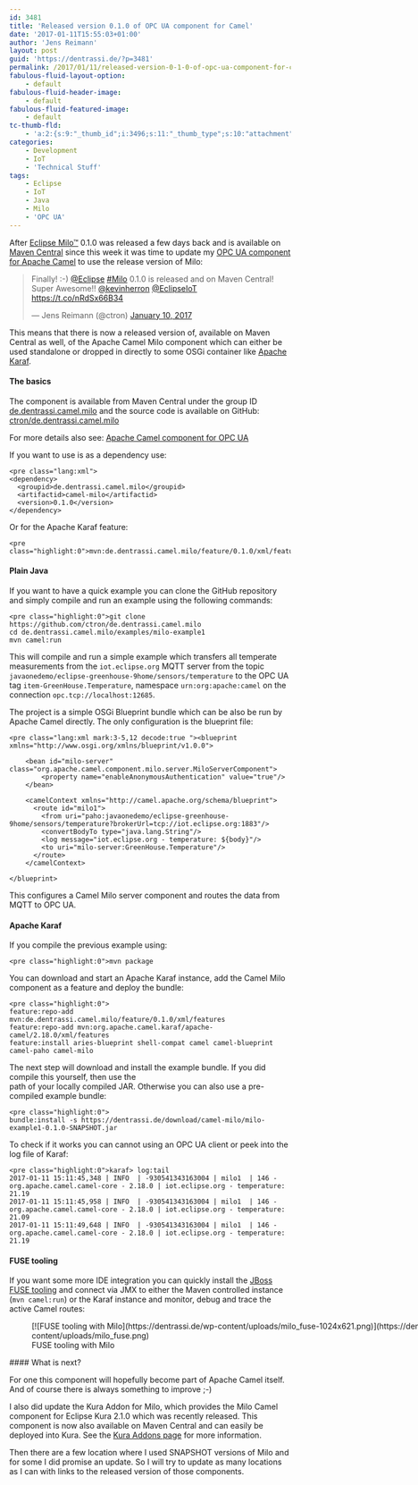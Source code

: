 ```yaml
---
id: 3481
title: 'Released version 0.1.0 of OPC UA component for Camel'
date: '2017-01-11T15:55:03+01:00'
author: 'Jens Reimann'
layout: post
guid: 'https://dentrassi.de/?p=3481'
permalink: /2017/01/11/released-version-0-1-0-of-opc-ua-component-for-camel/
fabulous-fluid-layout-option:
    - default
fabulous-fluid-header-image:
    - default
fabulous-fluid-featured-image:
    - default
tc-thumb-fld:
    - 'a:2:{s:9:"_thumb_id";i:3496;s:11:"_thumb_type";s:10:"attachment";}'
categories:
    - Development
    - IoT
    - 'Technical Stuff'
tags:
    - Eclipse
    - IoT
    - Java
    - Milo
    - 'OPC UA'
---
```


After [Eclipse Milo™](http://eclipse.org/milo) 0.1.0 was released a few days back and is available on [Maven Central](https://search.maven.org/#search|ga|1|g%3A%22org.eclipse.milo%22) since this week it was time to update my [OPC UA component for Apache Camel](https://dentrassi.de/camel-milo/) to use the release version of Milo:

> Finally! :-) [@Eclipse](https://twitter.com/eclipse) [\#Milo](https://twitter.com/hashtag/Milo?src=hash) 0.1.0 is released and on Maven Central! Super Awesome!! [@kevinherron](https://twitter.com/kevinherron) [@EclipseIoT](https://twitter.com/EclipseIoT) <https://t.co/nRdSx66B34>
> 
> — Jens Reimann (@ctron) [January 10, 2017](https://twitter.com/ctron/status/818863065630384128)

<script async="" charset="utf-8" src="//platform.twitter.com/widgets.js"></script>

This means that there is now a released version of, available on Maven Central as well, of the Apache Camel Milo component which can either be used standalone or dropped in directly to some OSGi container like [Apache Karaf](<http://Apache Karaf>).

#### The basics

The component is available from Maven Central under the group ID [de.dentrassi.camel.milo](https://search.maven.org/#search|ga|1|g%3A%22de.dentrassi.camel.milo%22) and the source code is available on GitHub: [ctron/de.dentrassi.camel.milo](https://github.com/ctron/de.dentrassi.camel.milo)

For more details also see: [Apache Camel component for OPC UA](https://dentrassi.de/camel-milo/)

If you want to use is as a dependency use:

```
<pre class="lang:xml">
<dependency>
  <groupid>de.dentrassi.camel.milo</groupid>
  <artifactid>camel-milo</artifactid>
  <version>0.1.0</version>
</dependency>
```

Or for the Apache Karaf feature:

```
<pre class="highlight:0">mvn:de.dentrassi.camel.milo/feature/0.1.0/xml/features
```

#### Plain Java

If you want to have a quick example you can clone the GitHub repository and simply compile and run an example using the following commands:

```
<pre class="highlight:0">git clone https://github.com/ctron/de.dentrassi.camel.milo
cd de.dentrassi.camel.milo/examples/milo-example1
mvn camel:run
```

This will compile and run a simple example which transfers all temperate measurements from the `iot.eclipse.org` MQTT server from the topic `javaonedemo/eclipse-greenhouse-9home/sensors/temperature` to the OPC UA tag `item-GreenHouse.Temperature`, namespace `urn:org:apache:camel` on the connection `opc.tcp://localhost:12685`.

The project is a simple OSGi Blueprint bundle which can be also be run by Apache Camel directly. The only configuration is the blueprint file:

```
<pre class="lang:xml mark:3-5,12 decode:true "><blueprint xmlns="http://www.osgi.org/xmlns/blueprint/v1.0.0">

    <bean id="milo-server" class="org.apache.camel.component.milo.server.MiloServerComponent">
        <property name="enableAnonymousAuthentication" value="true"/>
    </bean>

    <camelContext xmlns="http://camel.apache.org/schema/blueprint">
      <route id="milo1">
        <from uri="paho:javaonedemo/eclipse-greenhouse-9home/sensors/temperature?brokerUrl=tcp://iot.eclipse.org:1883"/>
        <convertBodyTo type="java.lang.String"/>
        <log message="iot.eclipse.org - temperature: ${body}"/>
        <to uri="milo-server:GreenHouse.Temperature"/>
      </route>
    </camelContext>

</blueprint>
```

This configures a Camel Milo server component and routes the data from MQTT to OPC UA.

#### Apache Karaf

If you compile the previous example using:

```
<pre class="highlight:0">mvn package
```

You can download and start an Apache Karaf instance, add the Camel Milo component as a feature and deploy the bundle:

```
<pre class="highlight:0">
feature:repo-add mvn:de.dentrassi.camel.milo/feature/0.1.0/xml/features
feature:repo-add mvn:org.apache.camel.karaf/apache-camel/2.18.0/xml/features
feature:install aries-blueprint shell-compat camel camel-blueprint camel-paho camel-milo
```

The next step will download and install the example bundle. If you did compile this yourself, then use the  
path of your locally compiled JAR. Otherwise you can also use a pre-compiled example bundle:

```
<pre class="highlight:0">
bundle:install -s https://dentrassi.de/download/camel-milo/milo-example1-0.1.0-SNAPSHOT.jar
```

To check if it works you can cannot using an OPC UA client or peek into the log file of Karaf:

```
<pre class="highlight:0">karaf> log:tail
2017-01-11 15:11:45,348 | INFO  | -930541343163004 | milo1  | 146 - org.apache.camel.camel-core - 2.18.0 | iot.eclipse.org - temperature: 21.19
2017-01-11 15:11:45,958 | INFO  | -930541343163004 | milo1  | 146 - org.apache.camel.camel-core - 2.18.0 | iot.eclipse.org - temperature: 21.09
2017-01-11 15:11:49,648 | INFO  | -930541343163004 | milo1  | 146 - org.apache.camel.camel-core - 2.18.0 | iot.eclipse.org - temperature: 21.19
```

#### FUSE tooling

If you want some more IDE integration you can quickly install the [JBoss FUSE tooling](https://developers.redhat.com/products/fuse/get-started/) and connect via JMX to either the Maven controlled instance (`mvn camel:run`) or the Karaf instance and monitor, debug and trace the active Camel routes:

<figure aria-describedby="caption-attachment-3496" class="wp-caption aligncenter" id="attachment_3496" style="width: 840px">[![FUSE tooling with Milo](https://dentrassi.de/wp-content/uploads/milo_fuse-1024x621.png)](https://dentrassi.de/wp-content/uploads/milo_fuse.png)<figcaption class="wp-caption-text" id="caption-attachment-3496">FUSE tooling with Milo</figcaption></figure>#### What is next?

For one this component will hopefully become part of Apache Camel itself. And of course there is always something to improve ;-)

I also did update the Kura Addon for Milo, which provides the Milo Camel component for Eclipse Kura 2.1.0 which was recently released. This component is now also available on Maven Central and can easily be deployed into Kura. See the [Kura Addons page](https://dentrassi.de/kura-addons/) for more information.

Then there are a few location where I used SNAPSHOT versions of Milo and for some I did promise an update. So I will try to update as many locations as I can with links to the released version of those components.